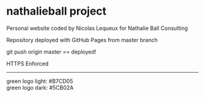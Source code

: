 # nathalieball project

Personal website coded by Nicolas Lequeux for Nathalie Ball Consulting

Repository deployed with GitHub Pages from master branch

git push origin master == deployed!

HTTPS Enforced

---

green logo light: #B7CD05\
green logo dark: #5CB02A
